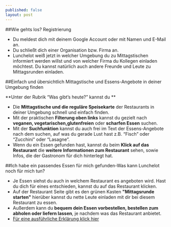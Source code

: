 ```yaml
---
published: false
layout: post
---
```


##Wie gehts los? Registrierung

*   Du meldest dich mit deinem Google Account oder mit Namen und E-Mail an. 
*   Du schließt dich einer Organisation bzw. Firma an. 
*   Lunchelot weiß jetzt in welcher Umgebung du zu Mittagstischen informiert werden willst und von welcher Firma du Kollegen einladen möchtest. Du kannst natürlich auch andere Freunde und Leute zu Mittagsrunden einladen.


##Einfach und übersichtlich Mittagstische und Essens-Angebote in deiner Umgebung finden

**Unter der Rubrik “Was gibt’s heute?” kannst du **

*   Die **Mittagstische und die reguläre Speisekarte** der Restaurants in deiner Umgebung schnell und einfach finden. 
*   Mit der praktischen **Filterung oben links** kannst du gezielt nach **veganen, vegetarischen,glutenfreien** oder **scharfen Essen** suchen. 
*   Mit der **Suchfunktion** kannst du auch frei im Text der Essens-Angebote nach dem suchen, auf was du gerade Lust hast z.B. “Fisch” oder “Zucchini” oder “Lasagne”.
*   Wenn du ein Essen gefunden hast, kannst du beim **Klick auf das Restaurant** die **weitere Informationen zum Restaurant** sehen, sowie Infos, die der Gastronom für dich hinterlegt hat.

##Ich habe ein passendes Essen für mich gefunden-Was kann Lunchelot noch für mich tun?
*   Je Essen siehst du auch in welchem Restaurant es angeboten wird. Hast du dich für eines entschieden, kannst du auf das Restaurant klicken. 
*   Auf der Restaurant Seite gibt es den grünen Kasten **"Mittagsrunde starten"** hierüber kannst du nette Leute einladen mit dir bei diesem Restaurant zu essen. 
*   Außerdem kann du **bequem dein Essen vorbestellen, bestellen zum abholen oder liefern lassen**, je nachdem was das Restaurant anbietet. 
* [Für eine ausführliche Erklärung klick hier](URL)
